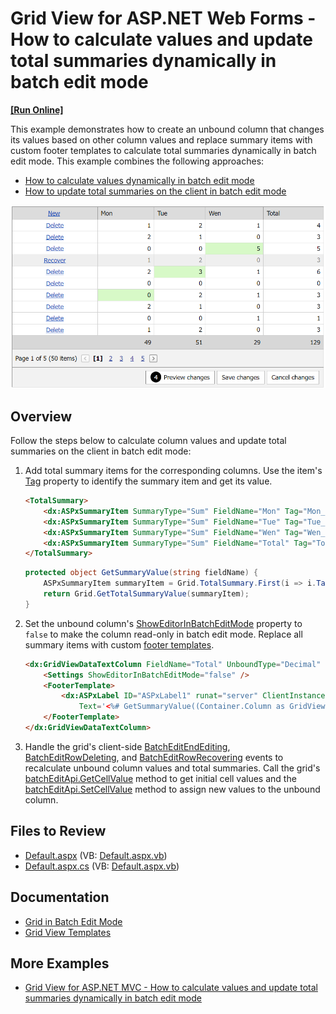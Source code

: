 # Grid View for ASP.NET Web Forms - How to calculate values and update total summaries dynamically in batch edit mode
<!-- run online -->
**[[Run Online]](https://codecentral.devexpress.com/t116925/)**
<!-- run online end -->

This example demonstrates how to create an unbound column that changes its values based on other column values and replace summary items with custom footer templates to calculate total summaries dynamically in batch edit mode. This example combines the following approaches:
* [How to calculate values dynamically in batch edit mode](https://github.com/DevExpress-Examples/asp-net-web-forms-gridview-calculate-values-dynamically-batch-mode)
* [How to update total summaries on the client in batch edit mode](https://github.com/DevExpress-Examples/asp-net-web-forms-grid-update-total-summaries-on-client-in-batch-mode)

![Update column values and calculate total summaries](calculateValues.png)

## Overview

Follow the steps below to calculate column values and update total summaries on the client in batch edit mode:

1. Add total summary items for the corresponding columns. Use the item's [Tag](https://docs.devexpress.com/AspNet/DevExpress.Web.ASPxSummaryItemBase.Tag) property to identify the summary item and get its value.

    ```aspx
    <TotalSummary>
        <dx:ASPxSummaryItem SummaryType="Sum" FieldName="Mon" Tag="Mon_Sum" />
        <dx:ASPxSummaryItem SummaryType="Sum" FieldName="Tue" Tag="Tue_Sum" />
        <dx:ASPxSummaryItem SummaryType="Sum" FieldName="Wen" Tag="Wen_Sum" />
        <dx:ASPxSummaryItem SummaryType="Sum" FieldName="Total" Tag="Total_Sum" />
    </TotalSummary>
    ```

    ```cs
    protected object GetSummaryValue(string fieldName) {
        ASPxSummaryItem summaryItem = Grid.TotalSummary.First(i => i.Tag == fieldName + "_Sum");
        return Grid.GetTotalSummaryValue(summaryItem);
    }
    ```

2. Set the unbound column's [ShowEditorInBatchEditMode](https://docs.devexpress.com/AspNet/DevExpress.Web.GridDataColumnSettings.ShowEditorInBatchEditMode) property to `false` to make the column read-only in batch edit mode. Replace all summary items with custom [footer templates](https://docs.devexpress.com/AspNet/DevExpress.Web.GridViewColumn.FooterTemplate).

    ```aspx
    <dx:GridViewDataTextColumn FieldName="Total" UnboundType="Decimal" ReadOnly="true">
        <Settings ShowEditorInBatchEditMode="false" />
        <FooterTemplate>
            <dx:ASPxLabel ID="ASPxLabel1" runat="server" ClientInstanceName="labelTotal"
                Text='<%# GetSummaryValue((Container.Column as GridViewDataColumn).FieldName) %>' />
        </FooterTemplate>
    </dx:GridViewDataTextColumn>
    ```

3. Handle the grid's client-side [BatchEditEndEditing](https://docs.devexpress.com/AspNet/js-ASPxClientGridView.BatchEditEndEditing), [BatchEditRowDeleting](https://docs.devexpress.com/AspNet/js-ASPxClientGridView.BatchEditRowDeleting), and [BatchEditRowRecovering](https://docs.devexpress.com/AspNet/js-ASPxClientGridView.BatchEditRowRecovering) events to recalculate unbound column values and total summaries. Call the grid's [batchEditApi.GetCellValue](https://docs.devexpress.com/AspNet/js-ASPxClientGridViewBatchEditApi.GetCellValue(visibleIndex-columnFieldNameOrId)) method to get initial cell values and the [batchEditApi.SetCellValue](https://docs.devexpress.com/AspNet/js-ASPxClientGridViewBatchEditApi.SetCellValue(visibleIndex-columnFieldNameOrId-value)) method to assign new values to the unbound column.

## Files to Review

* [Default.aspx](./CS/Default.aspx) (VB: [Default.aspx.vb](./VB/Default.aspx.vb))
* [Default.aspx.cs](./CS/Default.aspx.cs) (VB: [Default.aspx.vb](./VB/Default.aspx.vb))

## Documentation

* [Grid in Batch Edit Mode](https://docs.devexpress.com/AspNet/16443/components/grid-view/concepts/edit-data/batch-edit-mode)
* [Grid View Templates](https://docs.devexpress.com/AspNet/3718/components/grid-view/concepts/templates)

## More Examples

* [Grid View for ASP.NET MVC - How to calculate values and update total summaries dynamically in batch edit mode](https://github.com/DevExpress-Examples/gridview-batch-edit-how-to-calculate-unbound-column-and-total-summary-values-on-the-fly-t124151)
